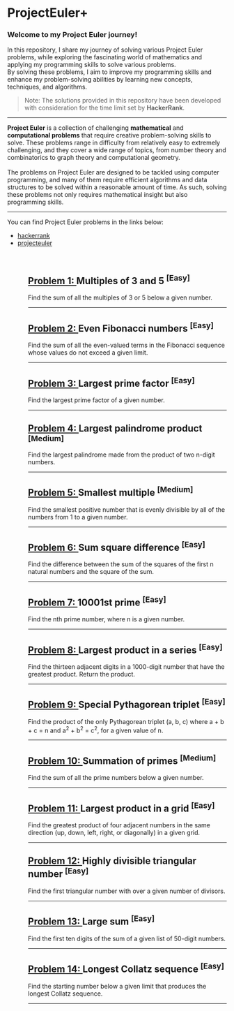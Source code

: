# ProjectEuler+

### Welcome to my Project Euler journey! 
In this repository, I share my journey of solving various Project Euler problems, while exploring the fascinating world of mathematics and applying my programming skills to solve various problems. <br/>
By solving these problems, I aim to improve my programming skills and enhance my problem-solving abilities by learning new concepts, techniques, and algorithms.
> Note:
> The solutions provided in this repository have been developed with consideration for the time limit set by **HackerRank**.
___
__Project Euler__ is a collection of challenging __mathematical__ and __computational problems__ that require creative problem-solving skills to solve. These problems range in difficulty from relatively easy to extremely challenging, and they cover a wide range of topics, from number theory and combinatorics to graph theory and computational geometry.
<br/>
<br/>
The problems on Project Euler are designed to be tackled using computer programming, and many of them require efficient algorithms and data structures to be solved within a reasonable amount of time. As such, solving these problems not only requires mathematical insight but also programming skills.
___


You can find Project Euler problems in the links below:
<ul>
 <li><a href=https://www.hackerrank.com/contests/projecteuler/challenges)> hackerrank </a></li>
 <li><a href=https://projecteuler.net/> projecteuler </a></li>
<ul>
 

 
<br/>
 
## <a href=https://www.hackerrank.com/contests/projecteuler/challenges/euler001/problem?isFullScreen> Problem 1: </a> Multiples of 3 and 5 <sup>[Easy]</sup>
Find the sum of all the multiples of 3 or 5 below a given number.
___
## <a href=https://www.hackerrank.com/contests/projecteuler/challenges/euler002/problem?isFullScreen> Problem 2: </a> Even Fibonacci numbers <sup>[Easy]</sup>
Find the sum of all the even-valued terms in the Fibonacci sequence whose values do not exceed a given limit.
___
## <a href=https://www.hackerrank.com/contests/projecteuler/challenges/euler003/problem?isFullScreen> Problem 3: </a> Largest prime factor <sup>[Easy]</sup>
Find the largest prime factor of a given number.
___
## <a href=https://www.hackerrank.com/contests/projecteuler/challenges/euler004/problem?isFullScreen> Problem 4: </a> Largest palindrome product <sup>[Medium]</sup>
Find the largest palindrome made from the product of two n-digit numbers.
___
## <a href=https://www.hackerrank.com/contests/projecteuler/challenges/euler005/problem?isFullScreen> Problem 5: </a> Smallest multiple <sup>[Medium]</sup>
Find the smallest positive number that is evenly divisible by all of the numbers from 1 to a given number.
___
## <a href=https://www.hackerrank.com/contests/projecteuler/challenges/euler006/problem?isFullScreen> Problem 6: </a> Sum square difference <sup>[Easy]</sup>
Find the difference between the sum of the squares of the first n natural numbers and the square of the sum.
___
## <a href=https://www.hackerrank.com/contests/projecteuler/challenges/euler007/problem?isFullScreen> Problem 7: </a> 10001st prime <sup>[Easy]</sup>
Find the nth prime number, where n is a given number.
___
## <a href=https://www.hackerrank.com/contests/projecteuler/challenges/euler008/problem?isFullScreen> Problem 8: </a> Largest product in a series <sup>[Easy]</sup>
Find the thirteen adjacent digits in a 1000-digit number that have the greatest product. Return the product.
___
## <a href=https://www.hackerrank.com/contests/projecteuler/challenges/euler009/problem?isFullScreen> Problem 9: </a> Special Pythagorean triplet <sup>[Easy]</sup>
Find the product of the only Pythagorean triplet (a, b, c) where a + b + c = n and a<sup>2</sup> + b<sup>2</sup> = c<sup>2</sup>, for a given value of n.
___
## <a href=https://www.hackerrank.com/contests/projecteuler/challenges/euler010/problem?isFullScreen> Problem 10: </a> Summation of primes <sup>[Medium]</sup>
Find the sum of all the prime numbers below a given number.
___
## <a href=https://www.hackerrank.com/contests/projecteuler/challenges/euler011/problem?isFullScreen> Problem 11: </a> Largest product in a grid <sup>[Easy]</sup>
Find the greatest product of four adjacent numbers in the same direction (up, down, left, right, or diagonally) in a given grid.
___
## <a href=https://www.hackerrank.com/contests/projecteuler/challenges/euler012/problem?isFullScreen> Problem 12: </a> Highly divisible triangular number <sup>[Easy]</sup>
Find the first triangular number with over a given number of divisors.
___
## <a href=https://www.hackerrank.com/contests/projecteuler/challenges/euler013/problem?isFullScreen> Problem 13: </a> Large sum <sup>[Easy]</sup>
Find the first ten digits of the sum of a given list of 50-digit numbers.
___
## <a href=https://www.hackerrank.com/contests/projecteuler/challenges/euler014/problem?isFullScreen> Problem 14: </a>  Longest Collatz sequence <sup>[Easy]</sup>
Find the starting number below a given limit that produces the longest Collatz sequence.
___
